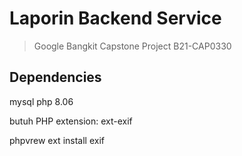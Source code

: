 # Laporin Backend Service

> Google Bangkit Capstone Project B21-CAP0330

## Dependencies

mysql
php 8.06

butuh PHP extension:
ext-exif

phpvrew ext install exif
